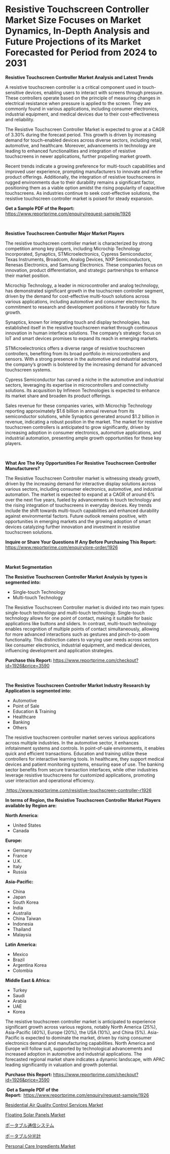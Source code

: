 <p><h1>Resistive Touchscreen Controller Market Size Focuses on Market Dynamics, In-Depth Analysis and Future Projections of its Market Forecasted for Period from 2024 to 2031</h1></p><p><strong>Resistive Touchscreen Controller Market Analysis and Latest Trends</strong></p>
<p><p>A resistive touchscreen controller is a critical component used in touch-sensitive devices, enabling users to interact with screens through pressure. These controllers operate based on the principle of measuring changes in electrical resistance when pressure is applied to the screen. They are commonly found in various applications, including consumer electronics, industrial equipment, and medical devices due to their cost-effectiveness and reliability.</p><p>The Resistive Touchscreen Controller Market is expected to grow at a CAGR of 3.30% during the forecast period. This growth is driven by increasing demand for touch-enabled devices across diverse sectors, including retail, automotive, and healthcare. Moreover, advancements in technology are leading to enhanced functionalities and integration of resistive touchscreens in newer applications, further propelling market growth.</p><p>Recent trends indicate a growing preference for multi-touch capabilities and improved user experience, prompting manufacturers to innovate and refine product offerings. Additionally, the integration of resistive touchscreens in rugged environments due to their durability remains a significant factor, positioning them as a viable option amidst the rising popularity of capacitive touchscreens. As industries continue to seek cost-effective solutions, the resistive touchscreen controller market is poised for steady expansion.</p></p>
<p><strong>Get a Sample PDF of the Report:&nbsp;</strong> <a href="https://www.reportprime.com/enquiry/request-sample/1926">https://www.reportprime.com/enquiry/request-sample/1926</a></p>
<p>&nbsp;</p>
<p><strong>Resistive Touchscreen Controller Major Market Players</strong></p>
<p><p>The resistive touchscreen controller market is characterized by strong competition among key players, including Microchip Technology Incorporated, Synaptics, STMicroelectronics, Cypress Semiconductor, Texas Instruments, Broadcom, Analog Devices, NXP Semiconductors, Renesas Electronics, and Samsung Electronics. These companies focus on innovation, product differentiation, and strategic partnerships to enhance their market position.</p><p>Microchip Technology, a leader in microcontroller and analog technology, has demonstrated significant growth in the touchscreen controller segment, driven by the demand for cost-effective multi-touch solutions across various applications, including automotive and consumer electronics. Its commitment to research and development positions it favorably for future growth.</p><p>Synaptics, known for integrating touch and display technologies, has established itself in the resistive touchscreen market through continuous innovation in human interface solutions. The company’s strategic focus on IoT and smart devices promises to expand its reach in emerging markets.</p><p>STMicroelectronics offers a diverse range of resistive touchscreen controllers, benefiting from its broad portfolio in microcontrollers and sensors. With a strong presence in the automotive and industrial sectors, the company’s growth is bolstered by the increasing demand for advanced touchscreen systems.</p><p>Cypress Semiconductor has carved a niche in the automotive and industrial sectors, leveraging its expertise in microcontrollers and connectivity solutions. Its acquisition by Infineon Technologies is expected to enhance its market share and broaden its product offerings.</p><p>Sales revenue for these companies varies, with Microchip Technology reporting approximately $1.6 billion in annual revenue from its semiconductor solutions, while Synaptics generated around $1.2 billion in revenue, indicating a robust position in the market. The market for resistive touchscreen controllers is anticipated to grow significantly, driven by increasing adoption in consumer electronics, automotive applications, and industrial automation, presenting ample growth opportunities for these key players.</p></p>
<p>&nbsp;</p>
<p><strong>What Are The Key Opportunities For Resistive Touchscreen Controller Manufacturers?</strong></p>
<p><p>The Resistive Touchscreen Controller market is witnessing steady growth, driven by the increasing demand for interactive display solutions across various sectors, including consumer electronics, automotive, and industrial automation. The market is expected to expand at a CAGR of around 6% over the next five years, fueled by advancements in touch technology and the rising integration of touchscreens in everyday devices. Key trends include the shift towards multi-touch capabilities and enhanced durability against environmental factors. Future outlook remains positive, with opportunities in emerging markets and the growing adoption of smart devices catalyzing further innovation and investment in resistive touchscreen solutions.</p></p>
<p><strong>Inquire or Share Your Questions If Any Before Purchasing This Report:</strong> <a href="https://www.reportprime.com/enquiry/pre-order/1926">https://www.reportprime.com/enquiry/pre-order/1926</a></p>
<p>&nbsp;</p>
<p><strong>Market Segmentation</strong></p>
<p><strong>The Resistive Touchscreen Controller Market Analysis by types is segmented into:</strong></p>
<p><ul><li>Single-touch Technology</li><li>Multi-touch Technology</li></ul></p>
<p><p>The Resistive Touchscreen Controller market is divided into two main types: single-touch technology and multi-touch technology. Single-touch technology allows for one point of contact, making it suitable for basic applications like buttons and sliders. In contrast, multi-touch technology enables recognition of multiple points of contact simultaneously, allowing for more advanced interactions such as gestures and pinch-to-zoom functionality. This distinction caters to varying user needs across sectors like consumer electronics, industrial equipment, and medical devices, influencing development and application strategies.</p></p>
<p><strong>Purchase this Report:&nbsp;</strong><a href="https://www.reportprime.com/checkout?id=1926&price=3590">https://www.reportprime.com/checkout?id=1926&price=3590</a></p>
<p>&nbsp;</p>
<p><strong>The Resistive Touchscreen Controller Market Industry Research by Application is segmented into:</strong></p>
<p><ul><li>Automotive</li><li>Point of Sale</li><li>Education & Training</li><li>Healthcare</li><li>Banking</li><li>Others</li></ul></p>
<p><p>The resistive touchscreen controller market serves various applications across multiple industries. In the automotive sector, it enhances infotainment systems and controls. In point-of-sale environments, it enables quick and efficient transactions. Education and training utilize these controllers for interactive learning tools. In healthcare, they support medical devices and patient monitoring systems, ensuring ease of use. The banking sector benefits from secure transaction interfaces, while other industries leverage resistive touchscreens for customized applications, promoting user interaction and operational efficiency.</p></p>
<p><a href="https://www.reportprime.com/resistive-touchscreen-controller-r1926">&nbsp;https://www.reportprime.com/resistive-touchscreen-controller-r1926</a></p>
<p><strong>In terms of Region, the Resistive Touchscreen Controller Market Players available by Region are:</strong></p>
<p>
    <p> <strong> North America: </strong>
        <ul>
            <li>United States</li>
            <li>Canada</li>
        </ul>
        </p> 
    <p> <strong> Europe: </strong>
        <ul>
            <li>Germany</li>
            <li>France</li>
            <li>U.K.</li>
            <li>Italy</li>
            <li>Russia</li>
        </ul>
        </p> 
    <p> <strong> Asia-Pacific: </strong>
        <ul>
            <li>China</li>
            <li>Japan</li>
            <li>South Korea</li>
            <li>India</li>
            <li>Australia</li>
            <li>China Taiwan</li>
            <li>Indonesia</li>
            <li>Thailand</li>
            <li>Malaysia</li>
        </ul>
        </p> 
    <p> <strong> Latin America: </strong>
        <ul>
            <li>Mexico</li>
            <li>Brazil</li>
            <li>Argentina Korea</li>
            <li>Colombia</li>
        </ul>
        </p> 
    <p> <strong> Middle East & Africa: </strong>
        <ul>
            <li>Turkey</li>
            <li>Saudi</li>
            <li>Arabia</li>
            <li>UAE</li>
            <li>Korea</li>
        </ul>
    </p>
    </p>
<p><p>The resistive touchscreen controller market is anticipated to experience significant growth across various regions, notably North America (25%), Asia-Pacific (40%), Europe (20%), the USA (10%), and China (5%). Asia-Pacific is expected to dominate the market, driven by rising consumer electronics demand and manufacturing capabilities. North America and Europe will follow suit, supported by technological advancements and increased adoption in automotive and industrial applications. The forecasted regional market share indicates a dynamic landscape, with APAC leading significantly in valuation and growth potential.</p></p>
<p><strong>Purchase this Report: </strong><a href="https://www.reportprime.com/checkout?id=1926&price=3590">https://www.reportprime.com/checkout?id=1926&price=3590</a></p>
<p>&nbsp;<strong>Get a Sample PDF of the Report:&nbsp;&nbsp;</strong><a href="https://www.reportprime.com/enquiry/request-sample/1926">https://www.reportprime.com/enquiry/request-sample/1926</a></p>
<p><strong></strong></p>
<p><p><a href="https://medium.com/@denisewilsogdn64/what-innovations-and-market-trends-are-shaping-the-residential-air-quality-control-services-market-7be07d35afe4">Residential Air Quality Control Services Market</a></p><p><a href="https://www.linkedin.com/pulse/floating-solar-panels-market-size-share-analysis-growth-byape?trackingId=RLMINZT2ToaWfI4VUy%2FpsQ%3D%3D">Floating Solar Panels Market</a></p><p><a href="https://medium.com/@bproschd5/2024%E5%B9%B4%E3%81%8B%E3%82%892031%E5%B9%B4%E3%81%BE%E3%81%A7%E3%81%AE%E6%90%BA%E5%B8%AF%E9%80%9A%E4%BF%A1%E3%82%B7%E3%82%B9%E3%83%86%E3%83%A0%E5%B8%82%E5%A0%B4%E3%81%AE%E6%88%90%E9%95%B7%E8%A6%8B%E9%80%9A%E3%81%97%E3%81%AF-%E5%B8%82%E5%A0%B4%E3%81%AE%E5%8B%95%E5%90%91%E5%88%86%E6%9E%90%E3%81%AB%E3%82%88%E3%82%8B%E3%81%A8-%E3%82%A2%E3%83%97%E3%83%AA%E3%82%B1%E3%83%BC%E3%82%B7%E3%83%A7%E3%83%B3-%E5%9C%B0%E5%9F%9F%E3%81%AE%E8%A6%8B%E9%80%9A%E3%81%97-%E5%8F%8E%E7%9B%8A%E3%81%AB%E3%82%88%E3%81%A3%E3%81%A611-8-%E3%81%AE%E5%B9%B4%E9%96%93%E6%88%90%E9%95%B7%E7%8E%87%E3%81%A7%E6%8E%A8%E7%A7%BB%E3%81%97%E3%81%A6%E3%81%84%E3%81%BE%E3%81%99-723a2587a857">ポータブル通信システム</a></p><p><a href="https://medium.com/@bproschd5/%E3%83%9D%E3%83%BC%E3%82%BF%E3%83%96%E3%83%AB%E5%88%86%E5%85%89%E8%A8%88%E5%B8%82%E5%A0%B4%E3%81%AE%E5%B0%86%E6%9D%A5%E3%81%AE%E5%8B%95%E5%90%91-%E6%96%B0%E8%88%88%E5%B8%82%E5%A0%B4%E3%81%AE%E3%83%88%E3%83%AC%E3%83%B3%E3%83%89%E3%81%A82031%E5%B9%B4%E3%81%BE%E3%81%A7%E3%81%AE%E4%BA%88%E6%B8%AC-b3d488aac992">ポータブル分光計</a></p><p><a href="https://www.linkedin.com/pulse/personal-care-ingredients-market-analysis-report-global-insights-v3qte?trackingId=E16hLZPJR16GhD1NDthsOg%3D%3D">Personal Care Ingredients Market</a></p></p>